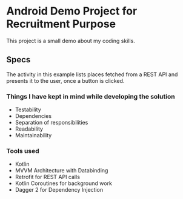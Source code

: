 # Android Demo Project for Recruitment Purpose

This project is a small demo about my coding skills. 


## Specs

The activity in this example lists places fetched from a REST API and presents it to
the user, once a button is clicked.

### Things I have kept in mind while developing the solution

* Testability
* Dependencies
* Separation of responsibilities
* Readability
* Maintainability


### Tools used

* Kotlin
* MVVM Architecture with Databinding
* Retrofit for REST API calls
* Kotlin Coroutines for background work
* Dagger 2 for Dependency Injection
